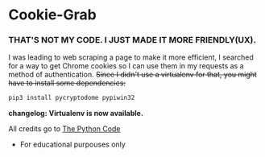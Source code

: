 # Cookie-Grab
### THAT'S NOT MY CODE. I JUST MADE IT MORE FRIENDLY(UX).

I was leading to web scraping a page to make it more efficient, I searched for a way to get Chrome cookies so I can use them in my requests as a method of authentication. ~~Since I didn't use a virtualenv for that, you might have to install some dependencies:~~
```bash
pip3 install pycryptodome pypiwin32
```

**changelog: Virtualenv is now available.**

All credits go to [The Python Code](https://www.thepythoncode.com/article/extract-chrome-cookies-python)
+ For educational purpouses only
